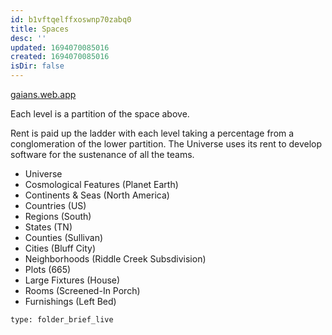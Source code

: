 ```yaml
---
id: b1vftqelffxoswnp70zabq0
title: Spaces
desc: ''
updated: 1694070085016
created: 1694070085016
isDir: false
---
```

[gaians.web.app](http://gaians.web.app)

Each level is a partition of the space above.

Rent is paid up the ladder with each level taking a percentage from a conglomeration of the lower partition. The Universe uses its rent to develop software for the sustenance of all the teams.

* Universe
* Cosmological Features (Planet Earth)
* Continents & Seas (North America)
* Countries (US)
* Regions (South)
* States (TN)
* Counties (Sullivan)
* Cities (Bluff City)
* Neighborhoods (Riddle Creek Subsdivision)
* Plots (665)
* Large Fixtures (House)
* Rooms (Screened-In Porch)
* Furnishings (Left Bed)
 
```ccard
type: folder_brief_live
```
 
